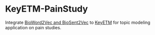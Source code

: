 # KeyETM-PainStudy

Integrate [BioWord2Vec and BioSent2Vec](https://github.com/ncbi-nlp/BioSentVec) to [KeyETM](https://github.com/bahareharandizade/KeyETM/tree/master) for topic modeling application on pain studies.
